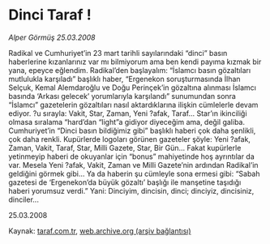 # Dinci Taraf !

*Alper Görmüş 25.03.2008*

<div class="yazi">Radikal ve Cumhuriyet’in 23 mart tarihli sayılarındaki “dinci” basın haberlerine kızanlarınız var mı bilmiyorum ama ben kendi payıma kızmak bir yana, epeyce eğlendim. Radikal’den başlayalım: “İslamcı basın gözaltıları mutlulukla karşıladı” başlıklı haber, “Ergenekon soruşturmasında İlhan Selçuk, Kemal Alemdaroğlu ve Doğu Perinçek’in gözaltına alınması İslamcı basında ‘Arkası gelecek’ yorumlarıyla karşılandı” sunumundan sonra “İslamcı” gazetelerin gözaltıları nasıl aktardıklarına ilişkin cümlelerle devam ediyor. ?u sırayla: Vakit, Star, Zaman, Yeni ?afak, Taraf... Star’ın ikinciliği olmasa sıralama “hard’dan “light”a gidiyor diyeceğim ama, değil galiba.
Cumhuriyet’in “Dinci basın bildiğimiz gibi” başlıklı haberi çok daha şenlikli, çok daha renkli. Kupürlerde logoları görünen gazeteler şöyle: Yeni ?afak, Zaman, Vakit, Taraf, Star, Milli Gazete, Star, Bir Gün... Fakat kupürlerle yetinmeyip haberi de okuyanlar için “bonus” mahiyetinde hoş ayrıntılar da var. Mesela Yeni ?afak, Vakit, Zaman ve Milli Gazete’nin ardından Radikal’in geldiğini görmek gibi... Ya da haberin şu cümleyle sona ermesi gibi: “Sabah gazetesi de ‘Ergenekon’da büyük gözaltı’ başlığı ile manşetine taşıdığı haberi yorumsuz verdi.”
Yani: Dinciyim, dincisin, dinci; dinciyiz, dincisiniz, dinciler...

25.03.2008</div>

Kaynak: [taraf.com.tr](http://www.taraf.com.tr:80/alper-gormus/makale-dinci-taraf.htm), [web.archive.org (arşiv bağlantısı)](http://web.archive.org/web/20101115130808/http://www.taraf.com.tr:80/alper-gormus/makale-dinci-taraf.htm)
